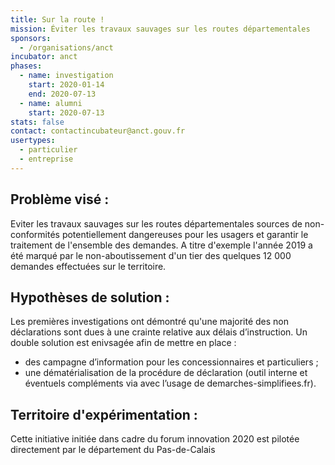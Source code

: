 ```yaml
---
title: Sur la route !
mission: Éviter les travaux sauvages sur les routes départementales
sponsors:
  - /organisations/anct
incubator: anct
phases:
  - name: investigation
    start: 2020-01-14
    end: 2020-07-13
  - name: alumni
    start: 2020-07-13
stats: false
contact: contactincubateur@anct.gouv.fr
usertypes:
  - particulier
  - entreprise
---
```

## Problème visé :
Eviter les travaux sauvages sur les routes départementales sources de non-conformités potentiellement dangereuses pour les usagers et garantir le traitement de l'ensemble des demandes.
A titre d'exemple l'année 2019 a été marqué par le non-aboutissement d'un tier des quelques 12 000 demandes effectuées sur le territoire.

## Hypothèses de solution : 
Les premières investigations ont démontré qu'une majorité des non déclarations sont dues à une crainte relative aux délais d’instruction.
Un double solution est enivsagée afin de mettre en place : 
- des campagne d’information pour les concessionnaires et particuliers ;
- une dématérialisation de la procédure de déclaration (outil interne et éventuels compléments via avec l’usage de demarches-simplifiees.fr).

## Territoire d'expérimentation : 
Cette initiative initiée dans cadre du forum innovation 2020 est pilotée directement par le département du Pas-de-Calais
